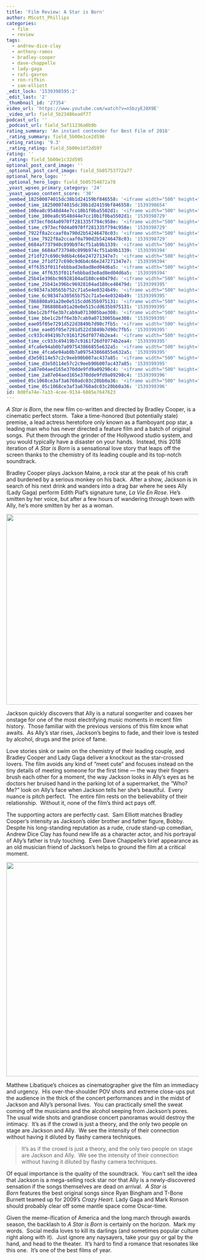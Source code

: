 ```yaml
---
title: 'Film Review: A Star is Born'
author: MScott_Phillips
categories:
  - film
  - review
tags:
  - andrew-dice-clay
  - anthony-ramos
  - bradley-cooper
  - dave-chappelle
  - lady-gaga
  - rafi-gavron
  - ron-rifkin
  - sam-elliott
_edit_lock: '1539398595:2'
_edit_last: '2'
_thumbnail_id: '27354'
video_url: 'https://www.youtube.com/watch?v=nSbzyEJ8X9E'
_video_url: field_5b23486eadf77
podcast_url: ''
_podcast_url: field_5af11236a0b9b
rating_summary: 'An instant contender for Best Film of 2018'
_rating_summary: field_5b00e1ce2d596
rating_rating: '9.3'
_rating_rating: field_5b00e1df2d597
rating: ''
_rating: field_5b00e1c32d595
optional_post_card_image: ''
_optional_post_card_image: field_5b05753772a77
optional_hero_logo: ''
_optional_hero_logo: field_5b05754872a78
_yoast_wpseo_primary_category: '24'
_yoast_wpseo_content_score: '30'
_oembed_182500074015dc38b1d24159bf846558: '<iframe width="500" height="281" src="https://www.youtube.com/embed/USPd0vX2sdc?feature=oembed" frameborder="0" allow="autoplay; encrypted-media" allowfullscreen></iframe>'
_oembed_time_182500074015dc38b1d24159bf846558: '1539398654'
_oembed_100ea8c9548d44e7cc10b1f0ba5502d1: '<iframe width="500" height="281" src="https://www.youtube.com/embed/ek1ePFp-nBI?feature=oembed" frameborder="0" allow="autoplay; encrypted-media" allowfullscreen></iframe>'
_oembed_time_100ea8c9548d44e7cc10b1f0ba5502d1: '1539398729'
_oembed_c973ecf0d4a0970ff281335f794c958e: '<iframe width="500" height="281" src="https://www.youtube.com/embed/oEYSjxYnuf0?feature=oembed" frameborder="0" allow="autoplay; encrypted-media" allowfullscreen></iframe>'
_oembed_time_c973ecf0d4a0970ff281335f794c958e: '1539398729'
_oembed_7922f8a2ccaaf0a790d2b54246478c03: '<iframe width="500" height="281" src="https://www.youtube.com/embed/AWvUNABT8sg?feature=oembed" frameborder="0" allow="autoplay; encrypted-media" allowfullscreen></iframe>'
_oembed_time_7922f8a2ccaaf0a790d2b54246478c03: '1539398729'
_oembed_6684af737940c899b974cf51ab9b1339: '<iframe width="500" height="281" src="https://www.youtube.com/embed/gp-8oB53P7k?feature=oembed" frameborder="0" allow="autoplay; encrypted-media" allowfullscreen></iframe>'
_oembed_time_6684af737940c899b974cf51ab9b1339: '1539399394'
_oembed_2f1df27c690c9d6b4c66e247271347e7: '<iframe width="500" height="281" src="https://www.youtube.com/embed/9XxLHyzsB_Q?feature=oembed" frameborder="0" allow="autoplay; encrypted-media" allowfullscreen></iframe>'
_oembed_time_2f1df27c690c9d6b4c66e247271347e7: '1539399394'
_oembed_4ff6353f011febbbad3e8ad8ed04d6a5: '<iframe width="500" height="281" src="https://www.youtube.com/embed/HikYI0jIAwU?feature=oembed" frameborder="0" allow="autoplay; encrypted-media" allowfullscreen></iframe>'
_oembed_time_4ff6353f011febbbad3e8ad8ed04d6a5: '1539399394'
_oembed_25b41e396bc96928104ad180ce40479d: '<iframe width="500" height="281" src="https://www.youtube.com/embed/MFWF9dU5Zc0?feature=oembed" frameborder="0" allow="autoplay; encrypted-media" allowfullscreen></iframe>'
_oembed_time_25b41e396bc96928104ad180ce40479d: '1539399395'
_oembed_6c98347a30565b752c71a5e4e0324b49: '<iframe width="500" height="281" src="https://www.youtube.com/embed/FhwktRDG_aQ?feature=oembed" frameborder="0" allow="autoplay; encrypted-media" allowfullscreen></iframe>'
_oembed_time_6c98347a30565b752c71a5e4e0324b49: '1539399395'
_oembed_7868808a91a20e0e515cdd635b975131: '<iframe width="500" height="281" src="https://www.youtube.com/embed/PEZ2r1YGKSA?feature=oembed" frameborder="0" allow="autoplay; encrypted-media" allowfullscreen></iframe>'
_oembed_time_7868808a91a20e0e515cdd635b975131: '1539399395'
_oembed_bbe1c2bff6e3b7cab9a0713005bae308: '<iframe width="500" height="281" src="https://www.youtube.com/embed/_DTbx7c7ez8?feature=oembed" frameborder="0" allow="autoplay; encrypted-media" allowfullscreen></iframe>'
_oembed_time_bbe1c2bff6e3b7cab9a0713005bae308: '1539399395'
_oembed_eae05f05e7291d522d3849b7d90c7fb5: '<iframe width="500" height="281" src="https://www.youtube.com/embed/9teNKmm9R3k?start=3&feature=oembed" frameborder="0" allow="autoplay; encrypted-media" allowfullscreen></iframe>'
_oembed_time_eae05f05e7291d522d3849b7d90c7fb5: '1539399395'
_oembed_cc933c49419b7c9161f26df0774b2ea4: '<iframe width="500" height="281" src="https://www.youtube.com/embed/vzVhPCMAxWQ?feature=oembed" frameborder="0" allow="autoplay; encrypted-media" allowfullscreen></iframe>'
_oembed_time_cc933c49419b7c9161f26df0774b2ea4: '1539399395'
_oembed_4fca6e94ab0b7a097543866855e632a5: '<iframe width="500" height="281" src="https://www.youtube.com/embed/gXg2_yExgVY?feature=oembed" frameborder="0" allow="autoplay; encrypted-media" allowfullscreen></iframe>'
_oembed_time_4fca6e94ab0b7a097543866855e632a5: '1539399395'
_oembed_d3e50114e57c2c9eeb90b007ac437a85: '<iframe width="500" height="281" src="https://www.youtube.com/embed/ab0pd9oNf7Q?feature=oembed" frameborder="0" allow="autoplay; encrypted-media" allowfullscreen></iframe>'
_oembed_time_d3e50114e57c2c9eeb90b007ac437a85: '1539399395'
_oembed_2a87e04aed165e370dde9fd9a09298c4: '<iframe width="500" height="281" src="https://www.youtube.com/embed/wBf0xLj7FhU?feature=oembed" frameborder="0" allow="autoplay; encrypted-media" allowfullscreen></iframe>'
_oembed_time_2a87e04aed165e370dde9fd9a09298c4: '1539399396'
_oembed_05c1068ce3af3a6760adc03c20bb0a36: '<iframe width="500" height="281" src="https://www.youtube.com/embed/nIi5JCFnLS0?feature=oembed" frameborder="0" allow="autoplay; encrypted-media" allowfullscreen></iframe>'
_oembed_time_05c1068ce3af3a6760adc03c20bb0a36: '1539399396'
id: 0d0fa74e-7a33-4cee-9134-6085e7647623
---
```

<p><em>A Star is Born</em>, the new film co-written and directed by Bradley Cooper, is a cinematic perfect storm.  Take a time-honored (but potentially stale) premise, a lead actress heretofore only known as a flamboyant pop star, a leading man who has never directed a feature film and a batch of original songs.  Put them through the grinder of the Hollywood studio system, and you would typically have a disaster on your hands.  Instead, this 2018 iteration of <em>A Star is Born</em> is a sensational love story that leaps off the screen thanks to the chemistry of its leading couple and its top-notch soundtrack.</p>
<p>Bradley Cooper plays Jackson Maine, a rock star at the peak of his craft and burdened by a serious monkey on his back.  After a show, Jackson is in search of his next drink and wanders into a drag bar where he sees Ally (Lady Gaga) perform Edith Piaf’s signature tune, <em>La Vie En Rose</em>. He’s smitten by her voice, but after a few hours of wandering through town with Ally, he’s more smitten by her as a woman.</p>
<p><img class="alignnone size-full wp-image-27353" src="http://timededition.com/wp-content/uploads/2018/10/astarisborn_2.jpg" alt="" width="1000" height="500" /></p>
<p>Jackson quickly discovers that Ally is a natural songwriter and coaxes her onstage for one of the most electrifying music moments in recent film history.  Those familiar with the previous versions of this film know what awaits.  As Ally’s star rises, Jackson’s begins to fade, and their love is tested by alcohol, drugs and the price of fame.</p>
<p>Love stories sink or swim on the chemistry of their leading couple, and Bradley Cooper and Lady Gaga deliver a knockout as the star-crossed lovers. The film avoids any kind of “meet cute” and focuses instead on the tiny details of meeting someone for the first time — the way their fingers brush each other for a moment, the way Jackson looks in Ally’s eyes as he doctors her bruised hand in the parking lot of a supermarket, the “Who? Me?” look on Ally’s face when Jackson tells her she’s beautiful.  Every nuance is pitch perfect.  The entire film rests on the believability of their relationship.  Without it, none of the film’s third act pays off.</p>
<p>The supporting actors are perfectly cast.  Sam Elliott matches Bradley Cooper’s intensity as Jackson’s older brother and father figure, Bobby.  Despite his long-standing reputation as a rude, crude stand-up comedian, Andrew Dice Clay has found new life as a character actor, and his portrayal of Ally’s father is truly touching.  Even Dave Chappelle’s brief appearance as an old musician friend of Jackson’s helps to ground the film at a critical moment.</p>
<p><img class="alignnone size-full wp-image-27352" src="http://timededition.com/wp-content/uploads/2018/10/astarisborn_3.jpg" alt="" width="1000" height="562" /></p>
<p>Matthew Libatique’s choices as cinematographer give the film an immediacy and urgency.  His over-the-shoulder POV shots and extreme close-ups put the audience in the thick of the concert performances and in the midst of Jackson and Ally’s personal lives.  You can practically smell the sweat coming off the musicians and the alcohol seeping from Jackson’s pores.  The usual wide shots and grandiose concert panoramas would destroy the intimacy.  It’s as if the crowd is just a theory, and the only two people on stage are Jackson and Ally.  We see the intensity of their connection without having it diluted by flashy camera techniques.</p>
<blockquote><p>It’s as if the crowd is just a theory, and the only two people on stage are Jackson and Ally.  We see the intensity of their connection without having it diluted by flashy camera techniques.</p></blockquote>
<p>Of equal importance is the quality of the soundtrack.  You can’t sell the idea that Jackson is a mega-selling rock star nor that Ally is a newly-discovered sensation if the songs themselves are dead on arrival.  <em>A Star is Born</em> features the best original songs since Ryan Bingham and T-Bone Burnett teamed up for 2009’s <em>Crazy Heart</em>. Lady Gaga and Mark Ronson should probably clear off some mantle space come Oscar-time.</p>
<p>Given the meme-ification of America and the long march through awards season, the backlash to <em>A Star is Born</em> is certainly on the horizon.  Mark my words.  Social media loves to kill its darlings (and sometimes popular culture right along with it).  Just ignore any naysayers, take your guy or gal by the hand, and head to the theater.  It’s hard to find a romance that resonates like this one.  It’s one of the best films of year.</p>
